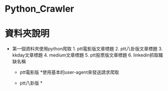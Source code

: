 # Python_Crawler

# 資料夾說明
* 第一個資料夾使用python爬取 1. ptt電影版文章標題 2. ptt八卦版文章標題 3. kkday文章標題  4. medium文章標題 5. ptt股票版文章標題 6. linkedin抓取職缺名稱  
  * ptt電影版
    *使用基本的user-agent來發送請求爬取

  * ptt八卦版
    *
